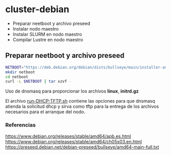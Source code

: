 # cluster-debian

* Preparar neetboot y archivo preseed
* Instalar nodo maestro
* Instalar SLURM en nodo maestro 
* Compilar Lustre en nodo maestro

## Preparar neetboot y archivo preseed

~~~bash
NETBOOT="https://deb.debian.org/debian/dists/bullseye/main/installer-amd64/current/images/netboot/gtk/netboot.tar.gz"
mkdir netboot
cd netboot
curl -L $NETBOOT | tar xzvf -
~~~~
Uso de dnsmasq para proporcionar los archivos **linux**, **initrd.gz**


El archivo [run-DHCP-TFTP.sh](run-DHCP-TFTP.sh) contiene las opciones para que dnsmasq atienda la solicitud dhcp y sirva como tftp para la entrega de los archivos necesarios para el arranque del nodo.


### Referencias
https://www.debian.org/releases/stable/amd64/apb.es.html
https://www.debian.org/releases/stable/amd64/ch05s03.en.html                                                                                                                 
https://preseed.debian.net/debian-preseed/bullseye/amd64-main-full.txt

